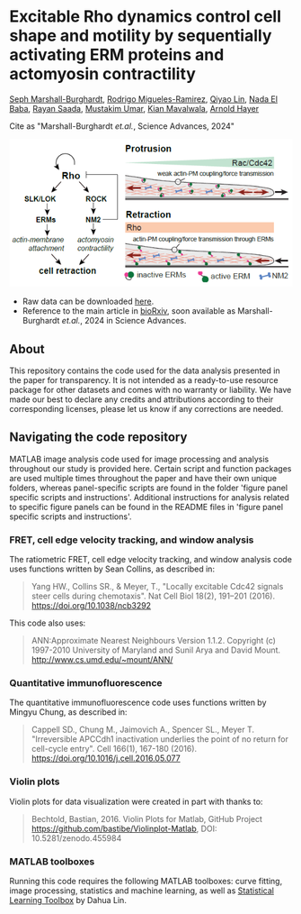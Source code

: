 # Excitable Rho dynamics control cell shape and motility by sequentially activating ERM proteins and actomyosin contractility
[Seph Marshall-Burghardt](https://orcid.org/0009-0000-7634-9768), [Rodrigo Migueles-Ramirez](https://orcid.org/0000-0002-6087-1348), [Qiyao Lin](https://orcid.org/0009-0003-6436-9237), [Nada El Baba](https://orcid.org/0000-0002-2658-8426), [Rayan Saada](), [Mustakim Umar](https://orcid.org/0009-0004-6364-7431), [Kian Mavalwala](https://orcid.org/0009-0009-9631-9852), [Arnold Hayer](https://orcid.org/0000-0001-7808-8880)

Cite as "Marshall-Burghardt *et.al.*, Science Advances, 2024"

![](GraphicalAbstract.png)

- Raw data can be downloaded [here](https://doi.org/10.20383/103.01016).
- Reference to the main article in [bioRxiv](https://doi.org/10.1101/2023.12.19.572346), soon available as Marshall-Burghardt *et.al.*, 2024 in Science Advances.

## About
This repository contains the code used for the data analysis presented in the paper for transparency. It is not intended as a ready-to-use resource package for other datasets and comes with no warranty or liability. We have made our best to declare any credits and attributions according to their corresponding licenses, please let us know if any corrections are needed.

## Navigating the code repository 
MATLAB image analysis code used for image processing and analysis throughout our study is provided here. Certain script and function packages are used multiple times throughout the paper and have their own unique folders, whereas panel-specific scripts are found in the folder 'figure panel specific scripts and instructions'.  Additional instructions for analysis related to specific figure panels can be found in the README files in 'figure panel specific scripts and instructions'. 

### FRET, cell edge velocity tracking, and window analysis 
The ratiometric FRET, cell edge velocity tracking, and window analysis code uses functions written by Sean Collins, as described in:
> Yang HW., Collins SR., & Meyer, T., "Locally excitable Cdc42 signals steer cells during chemotaxis". Nat Cell Biol 18(2), 191–201 (2016). https://doi.org/10.1038/ncb3292
 
This code also uses: 
> ANN:Approximate Nearest Neighbours Version 1.1.2. Copyright (c) 1997-2010 University of Maryland and Sunil Arya and David Mount. http://www.cs.umd.edu/~mount/ANN/

### Quantitative immunofluorescence 
The quantitative immunofluorescence code uses functions written by Mingyu Chung, as described in:
> Cappell SD., Chung M., Jaimovich A., Spencer SL., Meyer T. "Irreversible APCCdh1 inactivation underlies the point of no return for cell-cycle entry". Cell 166(1), 167-180 (2016). https://doi.org/10.1016/j.cell.2016.05.077

### Violin plots 
Violin plots for data visualization were created in part with thanks to:
> Bechtold, Bastian, 2016. Violin Plots for Matlab, GitHub Project  
> https://github.com/bastibe/Violinplot-Matlab, DOI: 10.5281/zenodo.455984

### MATLAB toolboxes 
Running this code requires the following MATLAB toolboxes: curve fitting, image processing, statistics and machine learning, as well as [Statistical Learning Toolbox](https://www.mathworks.com/matlabcentral/fileexchange/12333-statistical-learning-toolbox?s_tid=FX_rc2_behav) by Dahua Lin.


